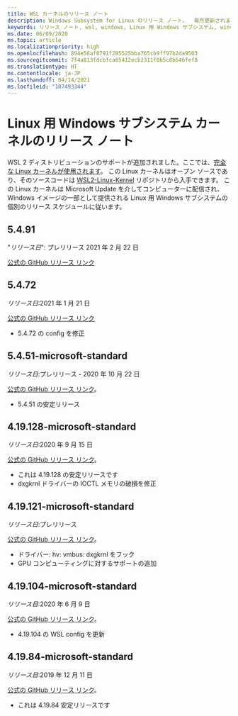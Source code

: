 ```yaml
---
title: WSL カーネルのリリース ノート
description: Windows Subsystem for Linux のリリース ノート。  毎月更新されます。
keywords: リリース ノート, wsl, windows, Linux 用 Windows サブシステム, windowssubsystem, ubuntu, カーネル
ms.date: 06/09/2020
ms.topic: article
ms.localizationpriority: high
ms.openlocfilehash: 894e56af8791f285525bba765cb9ff97b2da9503
ms.sourcegitcommit: 7f4a813fdcbfca65412ecb2311f0b5c8b546fef8
ms.translationtype: HT
ms.contentlocale: ja-JP
ms.lasthandoff: 04/14/2021
ms.locfileid: "107493344"
---
```

# <a name="release-notes-for-windows-subsystem-for-linux-kernel"></a>Linux 用 Windows サブシステム カーネルのリリース ノート

WSL 2 ディストリビューションのサポートが追加されました。ここでは、[完全な Linux カーネルが使用されます](https://devblogs.microsoft.com/commandline/shipping-a-linux-kernel-with-windows/)。 この Linux カーネルはオープン ソースであり、そのソースコードは [WSL2-Linux-Kernel](https://github.com/microsoft/WSL2-Linux-Kernel) リポジトリから入手できます。 この Linux カーネルは Microsoft Update を介してコンピューターに配信され、Windows イメージの一部として提供される Linux 用 Windows サブシステムの個別のリリース スケジュールに従います。

## <a name="5491"></a>5.4.91
"*リリース日*": プレリリース 2021 年 2 月 22 日

[公式の GitHub リリース リンク](https://github.com/microsoft/WSL2-Linux-Kernel/releases/tag/linux-msft-5.4.91)

## <a name="5472"></a>5.4.72
*リリース日*:2021 年 1 月 21 日

[公式の GitHub リリース リンク](https://github.com/microsoft/WSL2-Linux-Kernel/releases/tag/linux-msft-5.4.72)

* 5\.4.72 の config を修正

## <a name="5451-microsoft-standard"></a>5.4.51-microsoft-standard
*リリース日*:プレリリース - 2020 年 10 月 22 日

[公式の GitHub リリース リンク](https://github.com/microsoft/WSL2-Linux-Kernel/releases/tag/linux-msft-5.4.51)。

* 5\.4.51 の安定リリース

## <a name="419128-microsoft-standard"></a>4.19.128-microsoft-standard
*リリース日*:2020 年 9 月 15 日

[公式の GitHub リリース リンク](https://github.com/microsoft/WSL2-Linux-Kernel/releases/tag/4.19.128-microsoft-standard)。

* これは 4.19.128 の安定リリースです
* dxgkrnl ドライバーの IOCTL メモリの破損を修正

## <a name="419121-microsoft-standard"></a>4.19.121-microsoft-standard
*リリース日*:プレリリース

[公式の GitHub リリース リンク](https://github.com/microsoft/WSL2-Linux-Kernel/releases/tag/4.19.121-microsoft-standard)。

* ドライバー: hv: vmbus: dxgkrnl をフック
* GPU コンピューティングに対するサポートの追加

## <a name="419104-microsoft-standard"></a>4.19.104-microsoft-standard
*リリース日*:2020 年 6 月 9 日

[公式の GitHub リリース リンク](https://github.com/microsoft/WSL2-Linux-Kernel/releases/tag/4.19.104-microsoft-standard)。

* 4\.19.104 の WSL config を更新

## <a name="41984-microsoft-standard"></a>4.19.84-microsoft-standard
*リリース日*:2019 年 12 月 11 日

[公式の GitHub リリース リンク](https://github.com/microsoft/WSL2-Linux-Kernel/releases/tag/4.19.84-microsoft-standard)。

* これは 4.19.84 安定リリースです


